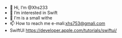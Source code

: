 - 👋 Hi, I’m @Xhs233
- 👀 I’m interested in Swift
- 🌱 I'm is a small withe
- 📫 How to reach me e-mali:xhs753@gmali.com
- SwiftUI https://developer.apple.com/tutorials/swiftui/
<!---
Xhs233/Xhs233 is a ✨ special ✨ repository because its `README.md` (this file) appears on your GitHub profile.
You can click the Preview link to take a look at your changes.
--->
